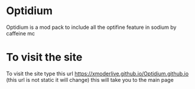 # Optidium
Optidium is a mod pack to include all the optifine feature in sodium by caffeine mc
# To visit the site
To visit the site type this url https://xmoderlive.github.io/Optidium.github.io (this url is not static it will change) this will take you to the main page